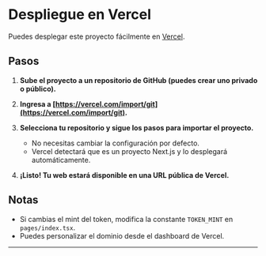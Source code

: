 # Despliegue en Vercel

Puedes desplegar este proyecto fácilmente en [Vercel](https://vercel.com).

## Pasos

1. **Sube el proyecto a un repositorio de GitHub (puedes crear uno privado o público).**

2. **Ingresa a [https://vercel.com/import/git](https://vercel.com/import/git).**

3. **Selecciona tu repositorio y sigue los pasos para importar el proyecto.**
   - No necesitas cambiar la configuración por defecto.
   - Vercel detectará que es un proyecto Next.js y lo desplegará automáticamente.

4. **¡Listo! Tu web estará disponible en una URL pública de Vercel.**

## Notas

- Si cambias el mint del token, modifica la constante `TOKEN_MINT` en `pages/index.tsx`.
- Puedes personalizar el dominio desde el dashboard de Vercel.

---